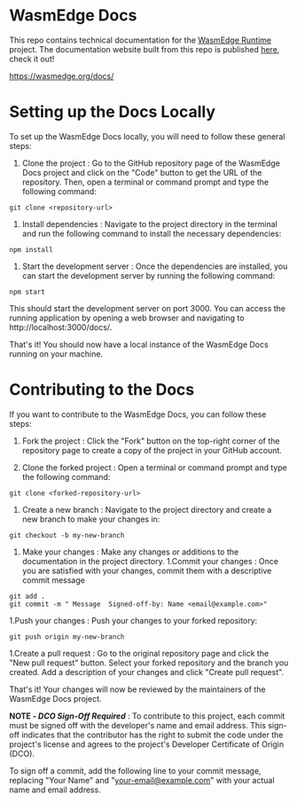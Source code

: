 # WasmEdge Docs

This repo contains technical documentation for the [WasmEdge Runtime](https://github.com/WasmEdge/WasmEdge) project. The documentation website built from this repo is published [here](https://wasmedge.org/docs/), check it out!

https://wasmedge.org/docs/

# Setting up the Docs Locally

To set up the WasmEdge Docs locally, you will need to follow these general steps:

1. Clone the project : Go to the GitHub repository page of the WasmEdge Docs project and click on the "Code" button to get the URL of the repository. Then, open a terminal or command prompt and type the following command:
```
git clone <repository-url>
```

1. Install dependencies : Navigate to the project directory in the terminal and run the following command to install the necessary dependencies:
```
npm install
```
1. Start the development server : Once the dependencies are installed, you can start the development server by running the following command:
```
npm start
```

This should start the development server on port 3000. You can access the running application by opening a web browser and navigating to http://localhost:3000/docs/.

That's it! You should now have a local instance of the WasmEdge Docs running on your machine.


# Contributing to the Docs

If you want to contribute to the WasmEdge Docs, you can follow these steps:

1. Fork the project : Click the "Fork" button on the top-right corner of the repository page to create a copy of the project in your GitHub account.

1. Clone the forked project : Open a terminal or command prompt and type the following command:
```
git clone <forked-repository-url>
```
1. Create a new branch : Navigate to the project directory and create a new branch to make your changes in:
```
git checkout -b my-new-branch
```
1. Make your changes : Make any changes or additions to the documentation in the project directory.
1.Commit your changes : Once you are satisfied with your changes, commit them with a descriptive commit message
```
git add .
git commit -m " Message  Signed-off-by: Name <email@example.com>"
```
1.Push your changes : Push your changes to your forked repository:
```
git push origin my-new-branch
```
1.Create a pull request : Go to the original repository page and click the "New pull request" button. Select your forked repository and the branch you created. Add a description of your changes and click "Create pull request".

That's it! Your changes will now be reviewed by the maintainers of the WasmEdge Docs project.


**NOTE -  _DCO Sign-Off Required_** :
To contribute to this project, each commit must be signed off with the developer's name and email address. This sign-off indicates that the contributor has the right to submit the code under the project's license and agrees to the project's Developer Certificate of Origin (DCO).

To sign off a commit, add the following line to your commit message, replacing "Your Name" and "your-email@example.com" with your actual name and email address.





